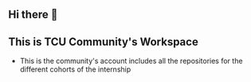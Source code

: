 ## Hi there 👋
## This is TCU Community's Workspace 
- This  is the community's  account includes all the repositories for the different cohorts of the internship 
